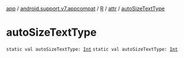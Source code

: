 [app](../../../index.md) / [android.support.v7.appcompat](../../index.md) / [R](../index.md) / [attr](index.md) / [autoSizeTextType](.)

# autoSizeTextType

`static val autoSizeTextType: `[`Int`](https://kotlinlang.org/api/latest/jvm/stdlib/kotlin/-int/index.html)
`static val autoSizeTextType: `[`Int`](https://kotlinlang.org/api/latest/jvm/stdlib/kotlin/-int/index.html)